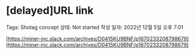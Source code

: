 # [delayed]URL link

Tags: Shotag concept
상태: Not started
작성 일자: 2022년 12월 5일 오후 7:01

[https://miner-inc.slack.com/archives/D0415KU9BNF/p1670233208798679](https://miner-inc.slack.com/archives/D0415KU9BNF/p1670233208798679)
